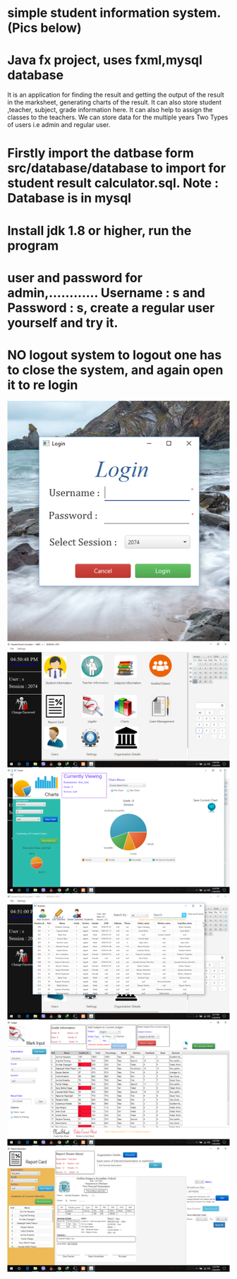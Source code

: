 # simple student information system.(Pics below) 
# Java fx project, uses fxml,mysql database
It is an application for finding the result and getting the output of the result in the marksheet, generating charts of the result. 
It can also store student ,teacher, subject, grade information here.
It can also help to assign the classes to the teachers.
We can store data for the multiple years
Two Types of users i.e admin and regular user.
# Firstly import the datbase form src/database/database to import for student result calculator.sql. Note : Database is in mysql
# Install jdk 1.8 or higher, run the program
# user and password for admin,............ Username : s and Password : s, create a regular user yourself and try it. 
# NO logout system to logout one has to close the system, and again open it to re login

![alt tag](27479696_1572836782795442_1292160512_o.png)
![alt tag](27537648_1572835916128862_1210621890_o.png)
![alt tag](27479691_1572836816128772_1600974077_o.png)
![alt tag](27480152_1572835642795556_393322949_o.png)
![alt tag](27534873_1572836806128773_2084044094_o.png)
![alt tag](27535289_1572836776128776_2126156934_o.png)

